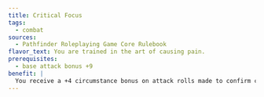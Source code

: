```yaml
---
title: Critical Focus
tags:
  - combat
sources:
  - Pathfinder Roleplaying Game Core Rulebook
flavor_text: You are trained in the art of causing pain.
prerequisites:
  - base attack bonus +9
benefit: |
  You receive a +4 circumstance bonus on attack rolls made to confirm critical hits.
---
```


